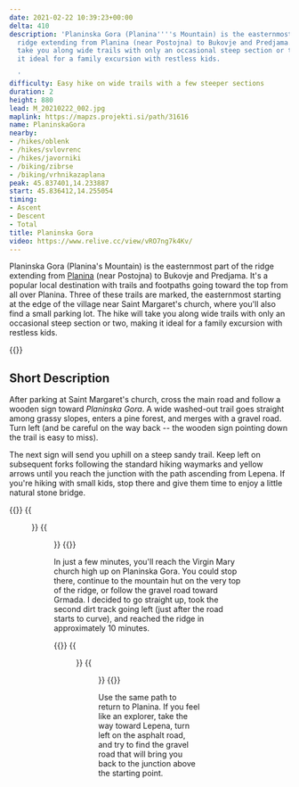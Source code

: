 ```yaml
---
date: 2021-02-22 10:39:23+00:00
delta: 410
description: 'Planinska Gora (Planina''''s Mountain) is the easternmost part of the
  ridge extending from Planina (near Postojna) to Bukovje and Predjama. The hike will
  take you along wide trails with only an occasional steep section or two, making
  it ideal for a family excursion with restless kids.

  '
difficulty: Easy hike on wide trails with a few steeper sections
duration: 2
height: 880
lead: M_20210222_002.jpg
maplink: https://mapzs.projekti.si/path/31616
name: PlaninskaGora
nearby:
- /hikes/oblenk
- /hikes/svlovrenc
- /hikes/javorniki
- /biking/zibrse
- /biking/vrhnikazaplana
peak: 45.837401,14.233887
start: 45.836412,14.255054
timing:
- Ascent
- Descent
- Total
title: Planinska Gora
video: https://www.relive.cc/view/vRO7ng7k4Kv/
---
```

Planinska Gora (Planina's Mountain) is the easternmost part of the ridge extending from [Planina](https://en.wikipedia.org/wiki/Planina,_Postojna) (near Postojna) to Bukovje and Predjama. It's a popular local destination with trails and footpaths going toward the top from all over Planina. Three of these trails are marked, the easternmost starting at the edge of the village near Saint Margaret's church, where you'll also find a small parking lot. The hike will take you along wide trails with only an occasional steep section or two, making it ideal for a family excursion with restless kids.

{{<hike-details title="Facts First">}}

## Short Description

After parking at Saint Margaret's church, cross the main road and follow a wooden sign toward *Planinska Gora*. A wide washed-out trail goes straight among grassy slopes, enters a pine forest, and merges with a gravel road. Turn left (and be careful on the way back -- the wooden sign pointing down the trail is easy to miss).

The next sign will send you uphill on a steep sandy trail. Keep left on subsequent forks following the standard hiking waymarks and yellow arrows until you reach the junction with the path ascending from Lepena. If you're hiking with small kids, stop there and give them time to enjoy a little natural stone bridge.

{{<gallery>}}
{{<figure src="M_20210222_001.jpg">}}
{{<figure src="M_20210222_003.jpg">}}
{{</gallery>}}

In just a few minutes, you'll reach the Virgin Mary church high up on Planinska Gora. You could stop there, continue to the mountain hut on the very top of the ridge, or follow the gravel road toward Grmada. I decided to go straight up, took the second dirt track going left (just after the road starts to curve), and reached the ridge in approximately 10 minutes.

{{<gallery>}}
{{<figure src="M_20210222_004.jpg">}}
{{<figure src="M_20210222_005.jpg">}}
{{</gallery>}}

Use the same path to return to Planina. If you feel like an explorer, take the way toward Lepena, turn left on the asphalt road, and try to find the gravel road that will bring you back to the junction above the starting point.

